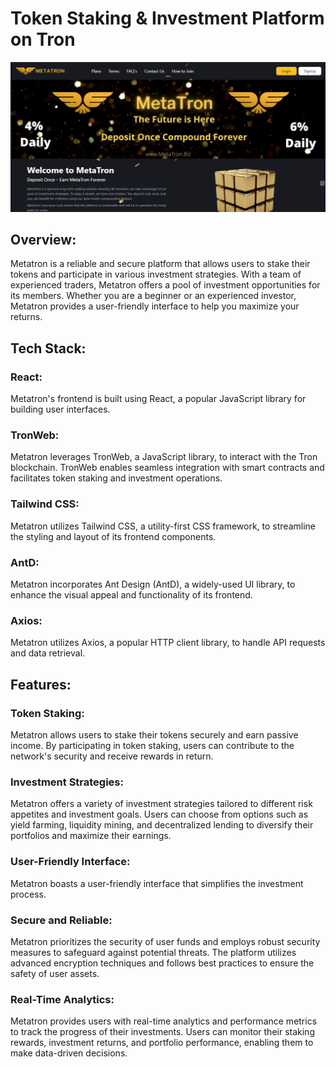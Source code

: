 # Token Staking & Investment Platform on Tron 

![Screenshot1](https://github.com/softlover1026/METATRON/blob/main/public/Screenshot.png)

## Overview:
Metatron is a reliable and secure platform that allows users to stake their tokens and participate in various investment strategies. With a team of experienced traders, Metatron offers a pool of investment opportunities for its members. Whether you are a beginner or an experienced investor, Metatron provides a user-friendly interface to help you maximize your returns.



## Tech Stack:
### React: 
Metatron's frontend is built using React, a popular JavaScript library for building user interfaces.

### TronWeb: 
Metatron leverages TronWeb, a JavaScript library, to interact with the Tron blockchain. TronWeb enables seamless integration with smart contracts and facilitates token staking and investment operations.

### Tailwind CSS: 
Metatron utilizes Tailwind CSS, a utility-first CSS framework, to streamline the styling and layout of its frontend components.

### AntD: 
Metatron incorporates Ant Design (AntD), a widely-used UI library, to enhance the visual appeal and functionality of its frontend.

### Axios: 
Metatron utilizes Axios, a popular HTTP client library, to handle API requests and data retrieval. 



## Features:

### Token Staking: 
Metatron allows users to stake their tokens securely and earn passive income. By participating in token staking, users can contribute to the network's security and receive rewards in return.

### Investment Strategies: 
Metatron offers a variety of investment strategies tailored to different risk appetites and investment goals. Users can choose from options such as yield farming, liquidity mining, and decentralized lending to diversify their portfolios and maximize their earnings.

### User-Friendly Interface: 
Metatron boasts a user-friendly interface that simplifies the investment process. 

### Secure and Reliable: 
Metatron prioritizes the security of user funds and employs robust security measures to safeguard against potential threats. The platform utilizes advanced encryption techniques and follows best practices to ensure the safety of user assets.

### Real-Time Analytics: 
Metatron provides users with real-time analytics and performance metrics to track the progress of their investments. Users can monitor their staking rewards, investment returns, and portfolio performance, enabling them to make data-driven decisions.
